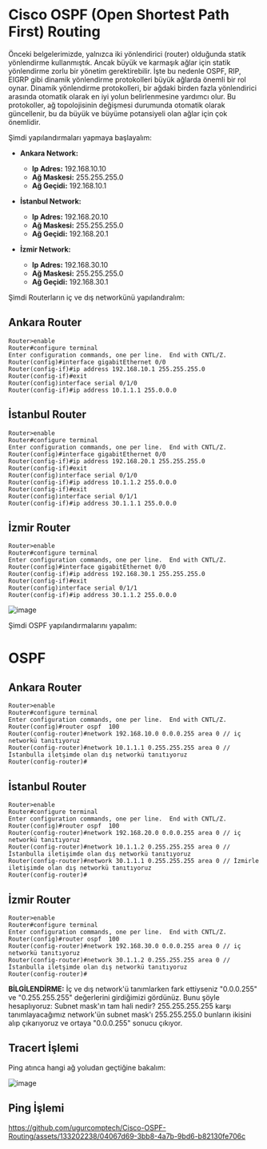 # Cisco OSPF (Open Shortest Path First) Routing


Önceki belgelerimizde, yalnızca iki yönlendirici (router) olduğunda statik yönlendirme kullanmıştık. Ancak büyük ve karmaşık ağlar için statik yönlendirme zorlu bir yönetim gerektirebilir. İşte bu nedenle OSPF, RIP, EIGRP gibi dinamik yönlendirme protokolleri büyük ağlarda önemli bir rol oynar. Dinamik yönlendirme protokolleri, bir ağdaki birden fazla yönlendirici arasında otomatik olarak en iyi yolun belirlenmesine yardımcı olur. Bu protokoller, ağ topolojisinin değişmesi durumunda otomatik olarak güncellenir, bu da büyük ve büyüme potansiyeli olan ağlar için çok önemlidir.

Şimdi yapılandırmaları  yapmaya başlayalım:

- **Ankara Network:**
  - **Ip Adres:** 192.168.10.10
  - **Ağ Maskesi:** 255.255.255.0
  - **Ağ Geçidi:** 192.168.10.1

- **İstanbul Network:**
  - **Ip Adres:** 192.168.20.10
  - **Ağ Maskesi:** 255.255.255.0
  - **Ağ Geçidi:** 192.168.20.1


- **İzmir Network:**
  - **Ip Adres:** 192.168.30.10
  - **Ağ Maskesi:** 255.255.255.0
  - **Ağ Geçidi:** 192.168.30.1



Şimdi Routerların iç ve dış networkünü yapılandıralım:

## Ankara Router
```
Router>enable
Router#configure terminal
Enter configuration commands, one per line.  End with CNTL/Z.
Router(config)#interface gigabitEthernet 0/0
Router(config-if)#ip address 192.168.10.1 255.255.255.0
Router(config-if)#exit
Router(config)interface serial 0/1/0
Router(config-if)#ip address 10.1.1.1 255.0.0.0
```

## İstanbul Router 

```
Router>enable
Router#configure terminal
Enter configuration commands, one per line.  End with CNTL/Z.
Router(config)#interface gigabitEthernet 0/0
Router(config-if)#ip address 192.168.20.1 255.255.255.0
Router(config-if)#exit
Router(config)interface serial 0/1/0
Router(config-if)#ip address 10.1.1.2 255.0.0.0
Router(config-if)#exit
Router(config)interface serial 0/1/1
Router(config-if)#ip address 30.1.1.1 255.0.0.0
```

## İzmir Router
```
Router>enable
Router#configure terminal
Enter configuration commands, one per line.  End with CNTL/Z.
Router(config)#interface gigabitEthernet 0/0
Router(config-if)#ip address 192.168.30.1 255.255.255.0
Router(config-if)#exit
Router(config)interface serial 0/1/1
Router(config-if)#ip address 30.1.1.2 255.0.0.0
```

![image](https://github.com/ugurcomptech/Cisco-OSPF-Routing/assets/133202238/873b6ff4-c54d-42cd-a622-8cedc31d28bb)


Şimdi OSPF yapılandırmalarını yapalım:


# OSPF

## Ankara Router
```
Router>enable
Router#configure terminal
Enter configuration commands, one per line.  End with CNTL/Z.
Router(config)#router ospf  100
Router(config-router)#network 192.168.10.0 0.0.0.255 area 0 // iç networkü tanıtıyoruz
Router(config-router)#network 10.1.1.1 0.255.255.255 area 0 // İstanbulla iletşimde olan dış networkü tanıtıyoruz
Router(config-router)#
```

## İstanbul Router
```
Router>enable
Router#configure terminal
Enter configuration commands, one per line.  End with CNTL/Z.
Router(config)#router ospf  100
Router(config-router)#network 192.168.20.0 0.0.0.255 area 0 // iç networkü tanıtıyoruz
Router(config-router)#network 10.1.1.2 0.255.255.255 area 0 // İstanbulla iletişimde olan dış networkü tanıtıyoruz
Router(config-router)#network 30.1.1.1 0.255.255.255 area 0 // İzmirle iletişimde olan dış networkü tanıtıyoruz
Router(config-router)#
```

## İzmir Router
```
Router>enable
Router#configure terminal
Enter configuration commands, one per line.  End with CNTL/Z.
Router(config)#router ospf  100
Router(config-router)#network 192.168.30.0 0.0.0.255 area 0 // iç networkü tanıtıyoruz
Router(config-router)#network 30.1.1.2 0.255.255.255 area 0 // İstanbulla iletşimde olan dış networkü tanıtıyoruz
Router(config-router)#
```
**BİLGİLENDİRME:** İç ve dış network'ü tanımlarken fark ettiyseniz "0.0.0.255" ve "0.255.255.255" değerlerini girdiğimizi gördünüz. Bunu şöyle hesaplıyoruz: Subnet mask'ın tam hali nedir? 255.255.255.255 karşı tanımlayacağımız network'ün subnet mask'ı 255.255.255.0 bunların ikisini alıp çıkarıyoruz ve ortaya "0.0.0.255" sonucu çıkıyor.







## Tracert İşlemi

Ping atınca hangi ağ yoludan geçtiğine bakalım:

![image](https://github.com/ugurcomptech/Cisco-OSPF-Routing/assets/133202238/e0cbce0d-5013-4130-b201-70121c3a404c)


## Ping İşlemi


https://github.com/ugurcomptech/Cisco-OSPF-Routing/assets/133202238/04067d69-3bb8-4a7b-9bd6-b82130fe706c


